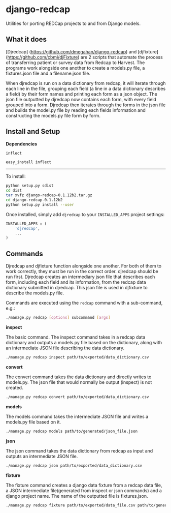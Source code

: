 django-redcap
=============

Utilities for porting REDCap projects to and from Django models.

What it does
------------

[Djredcap] (https://github.com/dmegahan/django-redcap) and [djfixture] (https://github.com/cbmi/djFixture) are 2 scripts that automate the process of transferring patient or survey data from Redcap to Harvest. The programs work alongside one another to create a models.py file, a fixtures.json file and a filename.json file. 

When djredcap is run on a data dictionary from redcap, it will iterate through each line in the file, grouping each field (a line in a data dictionary describes a field) by their form names and printing each form as a json object. The json file outputted by djredcap now contains each form, with every field grouped into a form. Djredcap then iterates through the forms in the json file and builds the model.py file by reading each fields information and constructing the models.py file form by form.

Install and Setup
-----------------

**Dependencies**

`inflect`

```bash
easy_install inflect
```
--------------------
To install:

```bash
python setup.py sdist
cd dist
tar xvfz django-redcap-0.1.12b2.tar.gz
cd django-redcap-0.1.12b2
python setup.py install --user
```

Once installed, simply add `djredcap` to your `INSTALLED_APPS` project settings:

```python
INSTALLED_APPS = (
    'djredcap',
    ...
)
```

Commands
--------

Djredcap and djfixture function alongside one another. For both of them to work correctly, they must be run in the correct order. djredcap should be run first. Djredcap creates an intermediary json file that describes each form, including each field and its information, from the redcap data dictionary submitted in djredcap. This json file is used in djfixture to describe the models.py file.

Commands are executed using the `redcap` command with a sub-command, e.g.:

```bash
./manage.py redcap [options] subcommand [args]
```

**inspect**

The basic command. The inspect command takes in a redcap data dictionary and outputs a
models.py file based on the dictionary, along with an intermediate JSON file describing 
the data dictionary.
```bash
./manage.py redcap inspect path/to/exported/data_dictionary.csv
```
**convert**

The convert command takes the data dictionary and directly writes to models.py. 
The json file that would normally be output (inspect) is not created.

```bash
./manage.py redcap convert path/to/exported/data_dictionary.csv
```
**models**

The models command takes the intermediate JSON file and writes a models.py file based on it.

```bash
./manage.py redcap models path/to/generated/json_file.json
```
**json**

The json command takes the data dictionary from redcap as input and outputs an intermediate JSON file.
```bash
./manage.py redcap json path/to/exported/data_dictionary.csv
```
**fixture**

The fixture command creates a django data fixture from a redcap data file, a JSON intermediate file(generated
from inspect or json commands) and a django project name. The name of the outputted file is fixtures.json.
```bash
./manage.py redcap fixture path/to/exported/data_file.csv path/to/generated/json_file.json django_project_name
```
